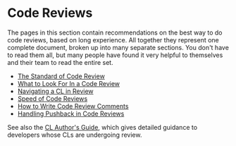 # Code Reviews

The pages in this section contain recommendations on the best way to do code reviews, based on long experience. All together they represent one complete document, broken up into many separate sections. You don't have to read them all, but many people have found it very helpful to themselves and their team to read the entire set.

* [The Standard of Code Review](https://github.com/google/eng-practices/blob/master/review/reviewer/standard.md)
* [What to Look For In a Code Review](https://github.com/google/eng-practices/blob/master/review/reviewer/looking-for.md)
* [Navigating a CL in Review](https://github.com/google/eng-practices/blob/master/review/reviewer/navigate.md)
* [Speed of Code Reviews](https://github.com/google/eng-practices/blob/master/review/reviewer/speed.md)
* [How to Write Code Review Comments](https://github.com/google/eng-practices/blob/master/review/reviewer/comments.md)
* [Handling Pushback in Code Reviews](https://github.com/google/eng-practices/blob/master/review/reviewer/pushback.md)

See also the [CL Author's Guide](https://github.com/google/eng-practices/blob/master/review/developer), which gives detailed guidance to developers whose CLs are undergoing review.

